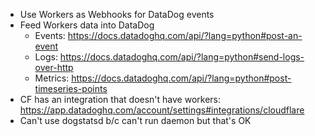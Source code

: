 * Use Workers as Webhooks for DataDog events
* Feed Workers data into DataDog
	* Events: https://docs.datadoghq.com/api/?lang=python#post-an-event
	* Logs: https://docs.datadoghq.com/api/?lang=python#send-logs-over-http
	* Metrics: https://docs.datadoghq.com/api/?lang=python#post-timeseries-points
* CF has an integration that doesn't have workers: https://app.datadoghq.com/account/settings#integrations/cloudflare
* Can't use dogstatsd b/c can't run daemon but that's OK